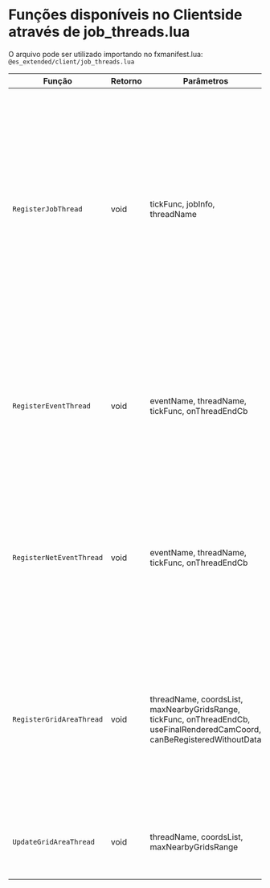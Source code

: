 # Funções disponíveis no Clientside através de **job_threads.lua**
O arquivo pode ser utilizado importando no fxmanifest.lua: `@es_extended/client/job_threads.lua`

| Função     | Retorno | Parâmetros                                     | Descrição                                     |
|------------|---------|------------------------------------------------|------------------------------------------------
| `RegisterJobThread`    | void  | tickFunc, jobInfo, threadName                        | Cria um thread que pode ser acionado dinamicamente pela framework, baseado no emprego atual do jogador. O parâmetro `jobInfo` pode ser usado como uma string ou uma lista de strings para definir quais empregos irão executar este thread. *(OBS.: `threadName` precisa ser uma string única!)*
| `RegisterEventThread`    | void  | eventName, threadName, tickFunc, onThreadEndCb                                 | Cria um thread que pode ser acionado dinamicamente pela framework, baseado num valor boolean enviado pelo EventHandler. *(OBS.: `threadName` precisa ser uma string única!)*
| `RegisterNetEventThread`  | void  | eventName, threadName, tickFunc, onThreadEndCb | Cria um thread que pode ser acionado dinamicamente pela framework, baseado num valor boolean enviado pelo EventHandler. *(OBS.: `threadName` precisa ser uma string única!)*
| `RegisterGridAreaThread`  | void  | threadName, coordsList, maxNearbyGridsRange, tickFunc, onThreadEndCb, useFinalRenderedCamCoord, canBeRegisteredWithoutData | Cria um thread que pode ser acionado dinamicamente pela framework, baseado na coordenada ou coordenadas passadas pelo parâmetro `coordsList`. *(OBS.: `threadName` precisa ser uma string única!)*
| `UpdateGridAreaThread`  | void  | threadName, coordsList, maxNearbyGridsRange | Atualiza a coordenada ou coordenadas de um thread dinâmico do tipo GRID_AREA.